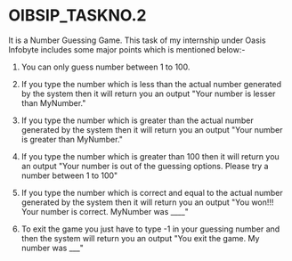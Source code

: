 # OIBSIP_TASKNO.2
It is a Number Guessing Game.
This task of my internship under Oasis Infobyte includes some major points which is mentioned below:-

1. You can only guess number between 1 to 100.

2. If you type the number which is less than the actual number generated by the system then it will return you an output "Your number is lesser than MyNumber."

3. If you type the number which is greater than the actual number generated by the system then it will return you an output "Your number is greater than MyNumber."

4. If you type the number which is greater than 100 then it will return you an output "Your number is out of the guessing options. Please try a number between 1 to 100"

5. If you type the number which is correct and equal to the actual number generated by the system then it will return you an output "You won!!! Your number is correct. MyNumber was ____"

6. To exit the game you just have to type -1 in your guessing number and then the system will return you an output "You exit the game. My number was ___"
